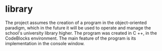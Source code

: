 # library
The project assumes the creation of a program in the object-oriented paradigm, which in the future it will be used to operate and manage the school's
university library higher.  The program was created in C ++, in the CodeBlocks environment. 
The main feature of the program is its implementation in the console window.


